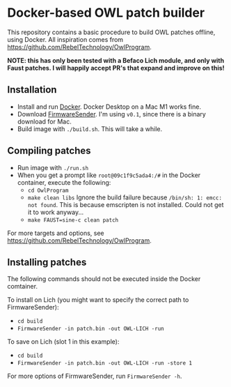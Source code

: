# Docker-based OWL patch builder

This repository contains a basic procedure to build OWL patches offline, using Docker.
All inspiration comes from https://github.com/RebelTechnology/OwlProgram.

**NOTE: this has only been tested with a Befaco Lich module, and only with Faust patches. I will happily accept PR's that expand and improve on this!**


## Installation

* Install and run [Docker](https://www.docker.com). Docker Desktop on a Mac M1 works fine.
* Download [FirmwareSender](https://github.com/pingdynasty/FirmwareSender/releases/tag/v0.1). I'm using `v0.1`, since there is a binary download for Mac.
* Build image with `./build.sh`. This will take a while.

## Compiling patches

* Run image with `./run.sh`
* When you get a prompt like `root@09c1f9c5ada4:/#` in the Docker container, execute the following:
  * `cd OwlProgram`
  * `make clean libs`
    Ignore the build failure because `/bin/sh: 1: emcc: not found`. This is because emscripten is not installed. Could not get it to work anyway...
  * `make FAUST=sine-c clean patch`

For more targets and options, see https://github.com/RebelTechnology/OwlProgram.

## Installing patches

The following commands should not be executed inside the Docker comtainer.

To install on Lich (you might want to specify the correct path to FirmwareSender):
* `cd build`
* `FirmwareSender -in patch.bin -out OWL-LICH -run`

To save on Lich (slot 1 in this example):
* `cd build`
* `FirmwareSender -in patch.bin -out OWL-LICH -run -store 1`

For more options of FirmwareSender, run `FirmwareSender -h`.